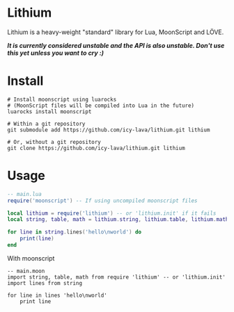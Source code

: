 # Lithium

Lithium is a heavy-weight "standard" library for Lua, MoonScript and LÖVE.

***It is currently considered unstable and the API is also unstable. Don't use this yet unless you want to cry :)***

# Install

```shell
# Install moonscript using luarocks
# (MoonScript files will be compiled into Lua in the future)
luarocks install moonscript

# Within a git repository
git submodule add https://github.com/icy-lava/lithium.git lithium

# Or, without a git repository
git clone https://github.com/icy-lava/lithium.git lithium
```

# Usage

```lua
-- main.lua
require('moonscript') -- If using uncompiled moonscript files

local lithium = require('lithium') -- or 'lithium.init' if it fails
local string, table, math = lithium.string, lithium.table, lithium.math

for line in string.lines('hello\nworld') do
	print(line)
end
```

With moonscript

```moonscript
-- main.moon
import string, table, math from require 'lithium' -- or 'lithium.init'
import lines from string

for line in lines 'hello\nworld'
	print line
```